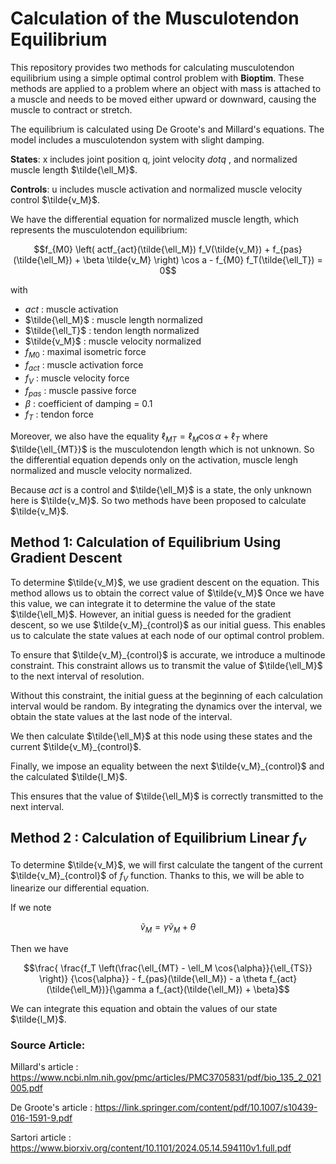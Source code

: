 # Calculation of the Musculotendon Equilibrium

This repository provides two methods for calculating musculotendon equilibrium using a simple optimal control problem with **Bioptim**. These methods are applied to a problem where an object with mass is attached to a muscle and needs to be moved either upward or downward, causing the muscle to contract or stretch.

The equilibrium is calculated using De Groote's and Millard's equations. The model includes a musculotendon system with slight damping.

**States**: x includes joint position q, joint velocity $dot{q}$ , and normalized muscle length $\tilde{\ell_M}$.

**Controls**: u includes muscle activation and normalized muscle velocity control  $\tilde{v_M}$.



We have the differential equation for normalized muscle length, which represents the musculotendon equilibrium:

```math
f_{M0} \left( actf_{act}(\tilde{\ell_M}) f_V(\tilde{v_M}) + f_{pas}(\tilde{\ell_M}) + \beta \tilde{v_M} \right) \cos a - f_{M0} f_T(\tilde{\ell_T}) = 0
```

with 

- $act$ : muscle activation
- $\tilde{\ell_M}$ : muscle length normalized
- $\tilde{\ell_T}$ : tendon length normalized
- $\tilde{v_M}$ : muscle velocity normalized
- $f_{M0}$ : maximal isometric force
- $f_{act}$ : muscle activation force
- $f_V$ : muscle velocity force
- $f_{pas}$ : muscle passive force
- $\beta$ : coefficient of damping = 0.1
- $f_T$ : tendon force

Moreover, we also have the equality $\ell_{MT} = \ell_M\cos{\alpha} + \ell_T$ where $\tilde{\ell_{MT}}$ is the musculotendon length which is not unknown. So the differential equation depends only on the activation, muscle lengh normalized and muscle velocity normalized.

Because $act$ is a control and $\tilde{\ell_M}$ is a state, the only unknown here is $\tilde{v_M}$. So two methods have been proposed to calculate $\tilde{v_M}$.


## Method 1: Calculation of Equilibrium Using Gradient Descent
To determine $\tilde{v_M}$, we use gradient descent on the equation. This method allows us to obtain the correct value of $\tilde{v_M}$ Once we have this value, we can integrate it to determine the value of the state $\tilde{\ell_M}$. However, an initial guess is needed for the gradient descent, so we use $\tilde{v_M}_{control}$ as our initial guess. This enables us to calculate the state values at each node of our optimal control problem.

To ensure that $\tilde{v_M}_{control}$  is accurate, we introduce a multinode constraint. This constraint allows us to transmit the value of $\tilde{\ell_M}$ to the next interval of resolution. 

Without this constraint, the initial guess at the beginning of each calculation interval would be random. By integrating the dynamics over the interval, we obtain the state values at the last node of the interval. 

We then calculate $\tilde{\ell_M}$ at this node using these states and the current $\tilde{v_M}_{control}$. 

Finally, we impose an equality between the next $\tilde{v_M}_{control}$ and the calculated $\tilde{l_M}$.

This ensures that the value of $\tilde{\ell_M}$ is correctly transmitted to the next interval.

## Method 2 : Calculation of Equilibrium Linear $f_V$
To determine $\tilde{v_M}$, we will first calculate the tangent of the current $\tilde{v_M}_{control}$ of $f_V$ function. Thanks to this, we will be able to linearize our differential equation.

If we note 
```math 
\tilde{v}_M = \gamma \tilde{v}_M + \theta
```
Then we have 
```math
\frac{  \frac{f_T \left(\frac{\ell_{MT} - \ell_M \cos{\alpha}}{\ell_{TS}} \right)} {\cos{\alpha}} - f_{pas}(\tilde{\ell_M}) - a \theta f_{act}(\tilde{\ell_M})}{\gamma a f_{act}(\tilde{\ell_M}) + \beta}
```


We can integrate this equation and obtain the values of our state $\tilde{l_M}$.


### Source Article:
Millard's article : https://www.ncbi.nlm.nih.gov/pmc/articles/PMC3705831/pdf/bio_135_2_021005.pdf

De Groote's article : https://link.springer.com/content/pdf/10.1007/s10439-016-1591-9.pdf

Sartori article : https://www.biorxiv.org/content/10.1101/2024.05.14.594110v1.full.pdf




